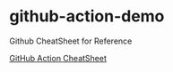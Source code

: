 # github-action-demo

Github CheatSheet for Reference 

[GitHub Action CheatSheet](/actions-cheat-sheet.pdf)
